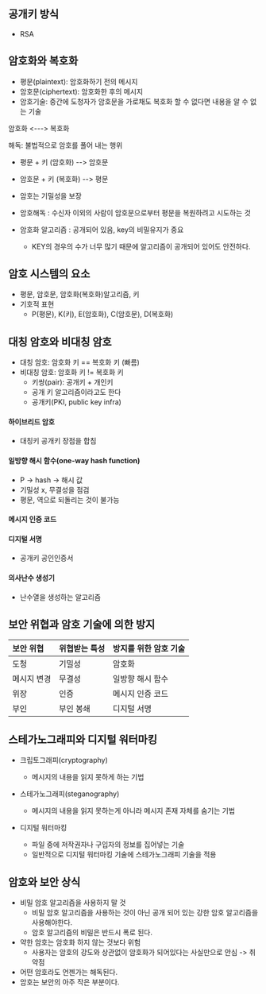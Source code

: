## 공개키 방식
- RSA

## 암호화와 복호화
- 평문(plaintext): 암호화하기 전의 메시지
- 암호문(ciphertext): 암호화한 후의 메시지
- 암호기술: 중간에 도청자가 암호문을 가로채도 복호화 할 수 없다면 내용을 알 수 없는 기술

암호화 <---> 복호화

해독: 불법적으로 암호를 풀어 내는 행위


- 평문 + 키 (암호화) --> 암호문
- 암호문 + 키 (복호화) --> 평문
- 암호는 기밀성을 보장

- 암호해독 : 수신자 이외의 사람이 암호문으로부터 평문을 복원하려고 시도하는 것
- 암호화 알고리즘 : 공개되어 있음, key의 비밀유지가 중요
  - KEY의 경우의 수가 너무 많기 때문에 알고리즘이 공개되어 있어도 안전하다.

## 암호 시스템의 요소
- 평문, 암호문, 암호화(복호화)알고리즘, 키
- 기호적 표현
  - P(평문), K(키), E(암호화), C(암호문), D(복호화)


## 대칭 암호와 비대칭 암호
- 대칭 암호: 암호화 키 == 복호화 키   (빠름)
- 비대칭 암호: 암호화 키 != 복호화 키
  - 키쌍(pair): 공개키 + 개인키
  - 공개 키 알고리즘이라고도 한다
  - 공개키(PKI, public key infra)

#### 하이브리드 암호
  - 대칭키 공개키 장점을 합침

#### 일방향 해시 함수(one-way hash function)
  - P -> hash -> 해시 값
  - 기밀성 x, 무결성을 점검
  - 평문, 역으로 되돌리는 것이 불가능

#### 메시지 인증 코드

#### 디지털 서명
- 공개키 공인인증서

#### 의사난수 생성기
- 난수열을 생성하는 알고리즘

## 보안 위협과 암호 기술에 의한 방지

| 보안 위협 | 위협받는 특성     | 방지를 위한 암호 기술|
| :------------- | :------------- | --- |
| 도청     | 기밀성       |  암호화 |
| 메시지 변경| 무결성       | 일방향 해시 함수 |
| 위장     |   인증      | 메시지 인증 코드 |
| 부인     |  부인 봉쇄   | 디지털 서명 |

## 스테가노그래피와 디지털 워터마킹
- 크립토그래피(cryptography)
  - 메시지의 내용을 읽지 못하게 하는 기법
- 스테가노그래피(steganography)
  - 메시지의 내용을 읽지 못하는게 아니라 메시지 존재 자체를 숨기는 기법

- 디지털 워터마킹
  - 파일 중에 저작권자나 구입자의 정보를 집어넣는 기술
  - 일반적으로 디지털 워터마킹 기술에 스테가노그래피 기술을 적용

## 암호와 보안 상식
- 비밀 암호 알고리즘을 사용하지 말 것
  - 비밀 암호 알고리즘을 사용하는 것이 아닌 공개 되어 있는 강한 암호 알고리즘을 사용해야한다.
  - 암호 알고리즘의 비밀은 반드시 폭로 된다.
- 약한 암호는 암호화 하지 않는 것보다 위험
  - 사용자는 암호의 강도와 상관없이 암호화가 되어있다는 사실만으로 안심 -> 취약점
- 어떤 암호라도 언젠가는 해독된다.
- 암호는 보안의 아주 작은 부분이다.
